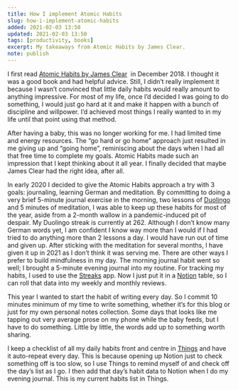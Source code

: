 ```yaml
---
title: How I implement Atomic Habits
slug: how-i-implement-atomic-habits
added: 2021-02-03 13:50
updated: 2021-02-03 13:50
tags: [productivity, books]
excerpt: My takeaways from Atomic Habits by James Clear.
note: publish
---
```


I first read [Atomic Habits by James Clear](https://jamesclear.com/atomic-habits)  in December 2018. I thought it was a good book and had helpful advice. Still, I didn’t really implement it because I wasn’t convinced that little daily habits would really amount to anything impressive. For most of my life, once I’d decided I was going to do something, I would just go hard at it and make it happen with a bunch of discipline and willpower. I’d achieved most things I really wanted to in my life until that point using that method.   

After having a baby, this was no longer working for me. I had limited time and energy resources. The “go hard or go home” approach just resulted in me giving up and “going home”, reminiscing about the days when I had all that free time to complete my goals. Atomic Habits made such an impression that I kept thinking about it all year. I finally decided that maybe James Clear had the right idea, after all. 

In early 2020 I decided to give the Atomic Habits approach a try with 3 goals: journaling, learning German and meditation. By committing to doing a very brief 5-minute journal exercise in the morning, two lessons of [Duolingo](https://www.duolingo.com/) and 5 minutes of meditation, I was able to keep up these habits for most of the year, aside from a 2-month wallow in a pandemic-induced pit of despair. My Duolingo streak is currently at 262. Although I don’t know many German words yet, I am confident I know way more than I would if I had tried to do anything more than 2 lessons a day. I would have run out of time and given up. After sticking with the meditation for several months, I have given it up in 2021 as I don’t think it was serving me. There are other ways I prefer to build mindfulness in my day. The morning journal habit went so well; I brought a 5-minute evening journal into my routine. For tracking my habits, I used to use the [Streaks](https://streaksapp.com/) app. Now I just put it in a [Notion](https://www.notion.so/) table, so I can roll that data into my weekly and monthly reviews.

This year I wanted to start the habit of writing every day. So I commit 10 minutes minimum of my time to write something, whether it’s for this blog or just for my own personal notes collection. Some days that looks like me tapping out very average prose on my phone while the baby feeds, but I have to do something. Little by little, the words add up to something worth sharing.

I keep a checklist of all my daily habits front and centre in [Things](https://culturedcode.com/things/) and have it auto-repeat every day. This is because opening up Notion just to check something off is too slow, so I use Things to remind myself of and check off the day’s list as I go. I then add that day’s habit data to Notion when I do my evening journal. This is my current habits list in Things.

